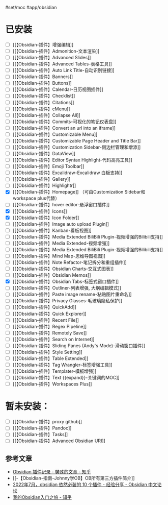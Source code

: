 #set/moc #app/obsidian 
# 已安装
- [ ] [[【Obsidian-插件】增强编辑]]
- [ ]  [[【Obsidian-插件】Admonition-文本渲染]]
- [ ] [[【Obsidian-插件】Advanced Slides]]
- [ ] [[【Obsidian-插件】Advanced Tables-表格工具]]
- [ ] [[【Obsidian-插件】Auto Link Title-自动识别链接]]
- [ ] [[【Obsidian-插件】Banners]]
- [ ] [[【Obsidian-插件】Buttons]]
- [ ] [[【Obsidian-插件】Calendar-日历视图插件]]
- [ ] [[【Obsidian-插件】Checklist]]
- [ ] [[【Obsidian-插件】Citations]]
- [ ] [[【Obsidian-插件】cMenu]]
- [ ] [[【Obsidian-插件】Collapse All]]
- [ ] [[【Obsidian-插件】Commits-可视化的笔记仪表盘]]
- [ ] [[【Obsidian-插件】Convert an url into an iframe]]
- [ ] [[【Obsidian-插件】Customizable Menu]]
- [ ] [[【Obsidian-插件】Customizable Page Header and Title Bar]]
- [ ] [[【Obsidian-插件】Customization Sidebar-侧边栏管理和增添]]
- [ ] [[【Obsidian-插件】DataView]]
- [ ] [[【Obsidian-插件】Editor Syntax Highlight-代码高亮工具]]
- [ ] [[【Obsidian-插件】Emoji Toolbar]]
- [ ] [[【Obsidian-插件】Excalidraw-Excalidraw 白板支持]]
- [ ] [[【Obsidian-插件】Gallery]]
- [ ] [[【Obsidian-插件】Highlightr]]
- [x] [[【Obsidian-插件】Homepage]]  （可由Customization Sidebar和workspace plus代替）
- [ ] [[【Obsidian-插件】hover editor-悬浮窗口插件]]
- [x] [[【Obsidian-插件】Icons]]
- [x] [[【Obsidian-插件】Icon Folder]]
- [ ] [[【Obsidian-插件】Image auto upload Plugin]]
- [ ] [[【Obsidian-插件】Kanban-看板视图]]
- [ ] [[【Obsidian-插件】Media Extended BiliBili Plugin-视频增强的Bilibili支持]]
- [ ] [[【Obsidian-插件】Media Extended-视频增强]]
- [ ] [[【Obsidian-插件】Media Extended BiliBili Plugin-视频增强的Bilibili支持]]
- [ ] [[【Obsidian-插件】Mind Map-思维导图视图]]
- [ ] [[【Obsidian-插件】Note Refactor-笔记拆分和重组插件]]
- [ ] [[【Obsidian-插件】Obsidian Charts-交互式图表]]
- [ ] [[【Obsidian-插件】Obsidian Memos]]
- [x] [[【Obsidian-插件】Obsidian Tabs-标签式窗口插件]]
- [ ] [[【Obsidian-插件】Outliner-列表增强, 大纲编辑模式]]
- [ ] [[【Obsidian-插件】Paste image rename-粘贴图片重命名]]
- [ ] [[【Obsidian-插件】Privacy Glasses-毛玻璃隐私保护]]
- [ ] [[【Obsidian-插件】QuickAdd]]
- [ ] [[【Obsidian-插件】Quick Explorer]]
- [ ] [[【Obsidian-插件】Recent File]]
- [ ] [[【Obsidian-插件】Regex Pipeline]]
- [ ] [[【Obsidian-插件】Remotely Save]]
- [ ] [[【Obsidian-插件】Search on Internet]]
- [ ] [[【Obsidian-插件】Sliding Panes (Andy's Mode)-滑动窗口插件]]
- [ ] [[【Obsidian-插件】Style Setting]]
- [ ] [[【Obsidian-插件】Table Extended]]
- [ ] [[【Obsidian-插件】Tag Wrangler-标签增强工具]]
- [ ] [[【Obsidian-插件】Templater-模板增强]]
- [ ] [[【Obsidian-插件】Text {{expand}}-关键词的MOC]]
- [ ] [[【Obsidian-插件】Workspaces Plus]]

# 暂未安装：
- [ ] [[【Obsidian-插件】proxy github]]
- [ ] [[【Obsidian-插件】Pandoc]]
- [ ] [[【Obsidian-插件】Tasks]]
- [ ] [[【Obsidian-插件】Advanced Obsidian URI]]

## 参考文章
* [Obsidian 插件记录 - 樊殊的文章 - 知乎](https://zhuanlan.zhihu.com/p/368487154)
* [[-【Obsidian-指南-Johnny学OB】OB所有第三方插件简介]]
* [2022年7月，obsidian 依然必装的 10 个插件 - 经验分享 - Obsidian 中文论坛](https://forum-zh.obsidian.md/t/topic/8728)
* [我的Obsidian入门之旅 - 知乎](https://zhuanlan.zhihu.com/p/441013488)